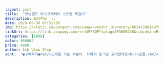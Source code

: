 ```yaml
---
layout: post 
title:  "모닝랜드 마스크캐릭터 스트랩 목걸이" 
description: 모닝랜드  ..
date: 2020-06-30 07:51:38 
img: https://static.coupangcdn.com/image/vendor_inventory/bb34/2d6168793661ddcc4dd5521a4b7998ca6433c2a6d8f0f026ec161faf4f30.jpg 
linkUrl: https://link.coupang.com/re/AFFSDP?lptag=AF3600438&subid=ahnPublicAsk&pageKey=1647157167&itemId=2807211299&vendorItemId=70796793769&traceid=V0-113-6f500557eca506b6 
categories: [1008] 
color: 006064 
price: 4900 
author: Ask View Shop 
cont:  "●구매후기●<br/>고리를 거는 부분이  차라리 동그란 고리였다면<br/>공룡.<br/>상어가 그려져 있어 더 좋고<br/>그래도 아이가 공룡그림이 있어 좋아해요<br/>끈도 튼튼하고 무겁지 않으면 편리하게사용합니다^^<br/>상어 그림이 그려져 있어 더 좋아합니다.<br/><br/>좋았을것같다라는 아쉬움이 있어요.<br/><br/>편하고 좋아요<br/>" 
---
```

